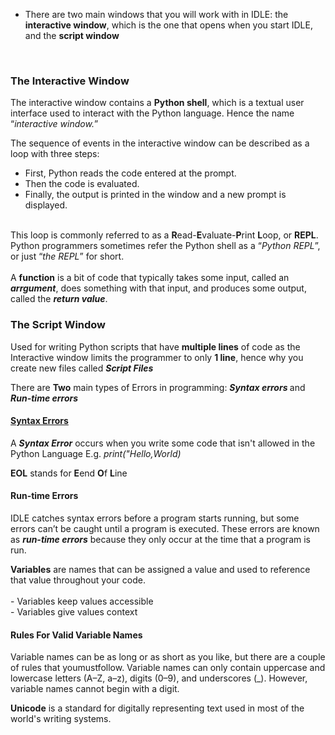 - There are two main windows that you will work with in IDLE: the <strong>interactive window</strong>, which is the one that opens when you start IDLE, and the <strong>script window</strong>
<br>
<h3>The Interactive Window</h3>
The interactive window contains a <b>Python shell</b>, which is a textual user interface used to interact with the Python language. Hence the name “<I>interactive window.</I>”
<br>

The sequence of events in the interactive window can be described as a loop with three steps:
-  First, Python reads the code entered at the prompt.
- Then the code is evaluated.
-  Finally, the output is printed in the window and a new prompt is displayed.
<br>
This loop is commonly referred to as a <b>R</b>ead-<b>E</b>valuate-<b>P</b>rint <b>L</b>oop, or <b>REPL</b>. Python programmers sometimes refer the Python shell as a “<i>Python REPL</i>”, or just “<i>the REPL</i>” for short.
 <br>
 <br>
A <b>function</b> is a bit of code that typically takes some input, called an <b><i>arrgument</i></b>, does something with that input, and produces some output, called the <b><i>return value</i></b>.

<h3>The Script Window</h3>
Used for writing Python scripts that have <b>multiple lines</b> of code as the Interactive window limits the programmer to only <b>1 line</b>, hence why you create new files called <b><i>Script Files</i></b>
<br>
<p>
 There are <b>Two</b> main types of Errors in programming: <b><i>Syntax errors </i></b> and <b><i>Run-time errors</i></b>
 <h4><u>Syntax Errors</u></h4>
A <b><i>Syntax Error</i></b> occurs when you write some code that isn't allowed in the Python Language
 E.g. <i>print("Hello,World)</i>
</p>
<p><b>EOL</b> stands for <b>E</b>end <b>O</b>f <b>L</b>ine</p>
<p>
 <h4>Run-time Errors</h4>
 IDLE catches syntax errors before a program starts running, but some errors can’t be caught until a program is executed. These errors are known as <b><i>run-time errors</i></b> because they only occur at the time that a program is run.
</p>

<p>
 <b>Variables</b> are names that can be assigned a value and used to reference that value throughout your code.
 <br>
 <br>
 - Variables keep values accessible <br>
 - Variables give values context
</p>
<h4>Rules For Valid Variable Names</h4>
Variable names can be as long or as short as you like, but there are a couple of rules that youmustfollow. Variable names can only contain uppercase and lowercase letters (A–Z, a–z), digits (0–9), and underscores (_). However, variable names cannot begin with a digit.

<p><b>Unicode</b> is a standard for digitally representing text used in most of the world's writing systems.</p>

